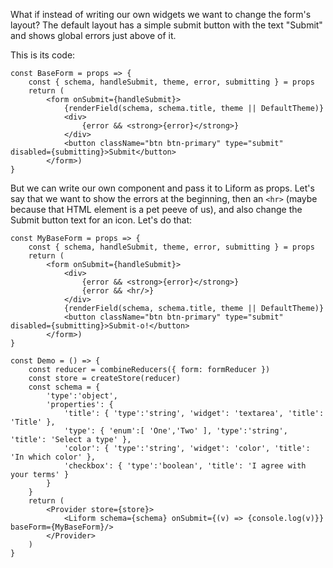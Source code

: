 What if instead of writing our own widgets we want to change the form's layout?
The default layout has a simple submit button with the text "Submit" and shows global errors just above of it.

This is its code:

```
const BaseForm = props => {
    const { schema, handleSubmit, theme, error, submitting } = props
    return (
        <form onSubmit={handleSubmit}>
            {renderField(schema, schema.title, theme || DefaultTheme)}
            <div>
                {error && <strong>{error}</strong>}
            </div>
            <button className="btn btn-primary" type="submit" disabled={submitting}>Submit</button>
        </form>)
}
```

But we can write our own component and pass it to Liform as props. Let's say that we want to show the errors at the beginning, then an `<hr>` (maybe because that HTML element is a pet peeve of us), and also change the Submit button text for an icon. Let's do that:


```
const MyBaseForm = props => {
    const { schema, handleSubmit, theme, error, submitting } = props
    return (
        <form onSubmit={handleSubmit}>
            <div>
                {error && <strong>{error}</strong>}
                {error && <hr/>}
            </div>
            {renderField(schema, schema.title, theme || DefaultTheme)}
            <button className="btn btn-primary" type="submit" disabled={submitting}>Submit-o!</button>
        </form>)
}

const Demo = () => {
    const reducer = combineReducers({ form: formReducer })
    const store = createStore(reducer)
    const schema = {
        'type':'object',
        'properties': {
            'title': { 'type':'string', 'widget': 'textarea', 'title': 'Title' },
            'type': { 'enum':[ 'One','Two' ], 'type':'string', 'title': 'Select a type' },
            'color': { 'type':'string', 'widget': 'color', 'title': 'In which color' },
            'checkbox': { 'type':'boolean', 'title': 'I agree with your terms' }
        }
    }
    return (
        <Provider store={store}>
            <Liform schema={schema} onSubmit={(v) => {console.log(v)}} baseForm={MyBaseForm}/>
        </Provider>
    )
}
```
